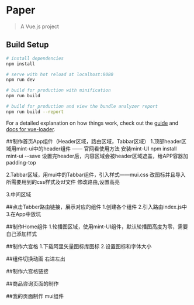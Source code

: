 # Paper

> A Vue.js project

## Build Setup

``` bash
# install dependencies
npm install

# serve with hot reload at localhost:8080
npm run dev

# build for production with minification
npm run build

# build for production and view the bundle analyzer report
npm run build --report
```

For a detailed explanation on how things work, check out the [guide](http://vuejs-templates.github.io/webpack/) and [docs for vue-loader](http://vuejs.github.io/vue-loader).

##制作首页App组件（Header区域，路由区域，Tabbar区域）
  1.顶部header区域用mint-ui中的header组件   —— 官网看使用方法
    安装mint-UI    npm install mint-ui --save
    设置完header后，内容区域会被header区域遮盖，给APP容器加padding-top
  
   2.Tabbar区域，用mui中的Tabbar组件，引入样式——mui.css
     改图标并且导入所需要用到的css样式及ttf文件
     修改路由<router-link>,设置高亮
     
   3.中间区域 <router-view>

##点击Tabber路由链接，展示对应的组件
   1.创建各个组件
   2.引入路由index.js中
   3.在App中放坑<router-view>
   
##制作Home组件
   1.轮播图区域，使用mint-UI组件，默认轮播图高度为零，需要自己添加样式

##制作六宫格
   1.下载阿里矢量图标库图标
   2.设置图标和字体大小

##组件切换动画
   右进左出
   
##制作六宫格链接

##商品咨询页面的制作

##我的页面制作
   mui组件
   
    
  
  
  
  
